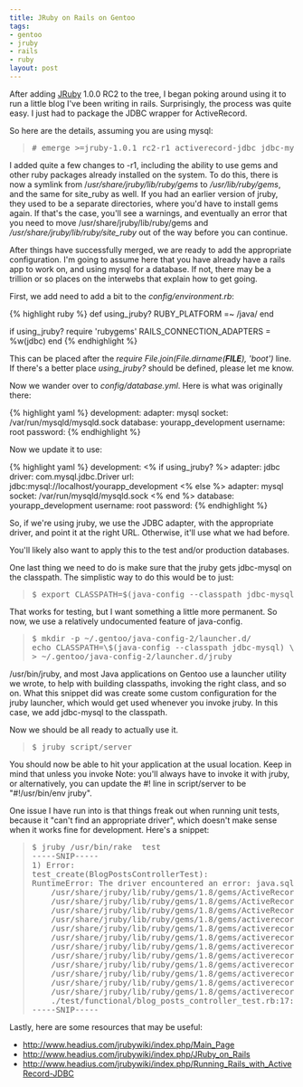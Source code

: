```yaml
--- 
title: JRuby on Rails on Gentoo
tags: 
- gentoo
- jruby
- rails
- ruby
layout: post
---
```


<p>After adding <a href="http://jruby.codehaus.org">JRuby</a> 1.0.0 RC2 to the tree, I began poking around using it to run a little blog I've been writing in rails. Surprisingly, the process was quite easy. I just had to package the JDBC wrapper for ActiveRecord.</p>

<p>So here are the details, assuming you are using mysql:</p>

<blockquote><pre># emerge &gt;=jruby-1.0.1_rc2-r1 activerecord-jdbc jdbc-mysql</pre><p></p></blockquote>

<p>I added quite a few changes to -r1, including the ability to use gems and other ruby packages already installed on the system. To do this, there is now a symlink from /<em>usr/share/jruby/lib/ruby/gems</em> to <em>/usr/lib/ruby/gems</em>, and the same for site_ruby as well. If you had an earlier version of jruby, they used to be a separate directories, where you'd have to install gems again. If that's the case, you'll see a warnings, and eventually an error that you need to move /usr/share/jruby/lib/ruby/gems and <em>/usr/share/jruby/lib/ruby/site_ruby</em> out of the way before you can continue.</p>

<p>After things have successfully merged, we are ready to add the appropriate configuration. I'm going to assume here that you have already have a rails app to work on, and using mysql for a database. If not, there may be a trillion or so places on the interwebs that explain how to get going.</p>

<p>First, we add need to add a bit to the <em>config/environment.rb</em>:</p>

{% highlight ruby %}
def using_jruby?
  RUBY_PLATFORM =~ /java/
end

if using_jruby? 
  require 'rubygems'
  RAILS_CONNECTION_ADAPTERS = %w(jdbc)
end
{% endhighlight %}

This can be placed after the <em>require File.join(File.dirname(__FILE__), 'boot')</em> line. If there's a better place <em>using_jruby?</em> should be defined, please let me know.

<p>Now we wander over to <em>config/database.yml</em>. Here is what was originally there:</p>

{% highlight yaml %}
development:
  adapter: mysql
  socket: /var/run/mysqld/mysqld.sock
  database: yourapp_development
  username: root
  password:
{% endhighlight %}

<p>Now we update it to use:</p>

{% highlight yaml %}
development:
  <% if using_jruby? %>
  adapter: jdbc
  driver: com.mysql.jdbc.Driver
  url: jdbc:mysql://localhost/yourapp_development
  <% else  %>
  adapter: mysql
  socket: /var/run/mysqld/mysqld.sock
  <% end %>
  database: yourapp_development
  username: root
  password:
{% endhighlight %}

<p>So, if we're using jruby, we use the JDBC adapter, with the appropriate driver, and point it at the right URL. Otherwise, it'll use what we had before.</p>

<p>You'll likely also want to apply this to the test and/or production databases.</p>

<p>One last thing we need to do is make sure that the jruby gets jdbc-mysql on the classpath. The simplistic way to do this would be to just:</p>

<blockquote><pre>$ export CLASSPATH=$(java-config --classpath jdbc-mysql)</pre><p></p></blockquote>

<p>That works for testing, but I want something a little more permanent. So now, we use a relatively undocumented feature of java-config.</p>

<blockquote><pre>$ mkdir -p ~/.gentoo/java-config-2/launcher.d/
echo CLASSPATH=\$(java-config --classpath jdbc-mysql) \
&gt; ~/.gentoo/java-config-2/launcher.d/jruby</pre><p></p></blockquote>

<p>/usr/bin/jruby, and most Java applications on Gentoo use a launcher utility we wrote, to help with building classpaths, invoking the right class, and so on. What this snippet did was create some custom configuration for the jruby launcher, which would get used whenever you invoke jruby. In this case, we add jdbc-mysql to the classpath.</p>

<p>Now we should be all ready to actually use it.</p>

<blockquote><pre>$ jruby script/server</pre><p></p></blockquote>

<p>You should now be able to hit your application at the usual location. Keep in mind that unless you invoke Note: you'll always have to invoke it with jruby, or alternatively, you can update the #! line in script/server to be "#!/usr/bin/env jruby".</p>

<p>One issue I have run into is that things freak out when running unit tests, because it "can't find an appropriate driver", which doesn't make sense when it works fine for development. Here's a snippet:</p>

<blockquote><pre>$ jruby /usr/bin/rake  test
-----SNIP-----
1) Error:
test_create(BlogPostsControllerTest):
RuntimeError: The driver encountered an error: java.sql.SQLException: No suitable driver
    /usr/share/jruby/lib/ruby/gems/1.8/gems/ActiveRecord-JDBC-0.3.1/lib/active_record/connection_adapters/jdbc_adapter.rb:208:in `initialize'
    /usr/share/jruby/lib/ruby/gems/1.8/gems/ActiveRecord-JDBC-0.3.1/lib/active_record/connection_adapters/jdbc_adapter.rb:10:in `new'
    /usr/share/jruby/lib/ruby/gems/1.8/gems/ActiveRecord-JDBC-0.3.1/lib/active_record/connection_adapters/jdbc_adapter.rb:10:in `jdbc_connection'
    /usr/share/jruby/lib/ruby/gems/1.8/gems/activerecord-1.15.3/lib/active_record/connection_adapters/abstract/connection_specification.rb:262:in `send'
    /usr/share/jruby/lib/ruby/gems/1.8/gems/activerecord-1.15.3/lib/active_record/connection_adapters/abstract/connection_specification.rb:262:in `connection='
    /usr/share/jruby/lib/ruby/gems/1.8/gems/activerecord-1.15.3/lib/active_record/query_cache.rb:54:in `connection='
    /usr/share/jruby/lib/ruby/gems/1.8/gems/activerecord-1.15.3/lib/active_record/connection_adapters/abstract/connection_specification.rb:230:in `retrieve_connection'
    /usr/share/jruby/lib/ruby/gems/1.8/gems/activerecord-1.15.3/lib/active_record/connection_adapters/abstract/connection_specification.rb:78:in `connection'
    /usr/share/jruby/lib/ruby/gems/1.8/gems/activerecord-1.15.3/lib/active_record/fixtures.rb:247:in `create_fixtures'
    /usr/share/jruby/lib/ruby/gems/1.8/gems/activerecord-1.15.3/lib/active_record/fixtures.rb:593:in `load_fixtures'
    /usr/share/jruby/lib/ruby/gems/1.8/gems/activerecord-1.15.3/lib/active_record/fixtures.rb:538:in `setup_with_fixtures'
    /usr/share/jruby/lib/ruby/gems/1.8/gems/activerecord-1.15.3/lib/active_record/fixtures.rb:575:in `setup'
    ./test/functional/blog_posts_controller_test.rb:17:in `setup'
-----SNIP-----
</pre><p></p></blockquote>

<p>Lastly, here are some resources that may be useful:
</p>
<ul>
  <li><a href="http://www.headius.com/jrubywiki/index.php/Main_Page">http://www.headius.com/jrubywiki/index.php/Main_Page</a></li>
  <li><a href="http://www.headius.com/jrubywiki/index.php/JRuby_on_Rails">http://www.headius.com/jrubywiki/index.php/JRuby_on_Rails</a></li>
  <li><a href="http://www.headius.com/jrubywiki/index.php/Running_Rails_with_ActiveRecord-JDBC">http://www.headius.com/jrubywiki/index.php/Running_Rails_with_ActiveRecord-JDBC</a></li></ul>
